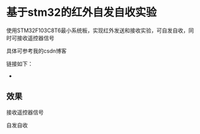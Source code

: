 # 基于stm32的红外自发自收实验
使用STM32F103C8T6最小系统板，实现红外发送和接收实验，可自发自收，同时可接收遥控器信号

具体可参考我的csdn博客

链接如下：
* []()

## 效果
接收遥控器信号

自发自收
